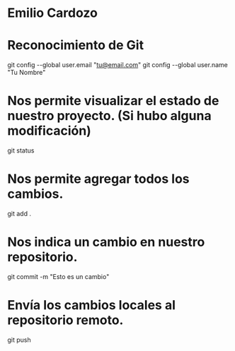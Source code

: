 # Emilio Cardozo

# Reconocimiento de Git

git config --global user.email "tu@email.com"
git config --global user.name "Tu Nombre"


# Nos permite visualizar el estado de nuestro proyecto. (Si hubo alguna modificación)

git status


# Nos permite agregar todos los cambios.

git add .


# Nos indica un cambio en nuestro repositorio.

git commit -m "Esto es un cambio"


# Envía los cambios locales al repositorio remoto.

git push
